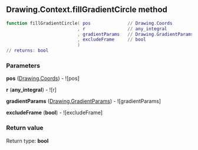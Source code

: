 ## Drawing.Context.fillGradientCircle method


```lua
function fillGradientCircle( pos              // Drawing.Coords
                           , r                // any_integral
                           , gradientParams   // Drawing.GradientParams
                           , excludeFrame     // bool
                           )
// returns: bool
```


### Parameters

**pos** ([Drawing.Coords](../../Drawing/Coords.md)) - ![pos]

**r** (**any_integral**) - ![r]

**gradientParams** ([Drawing.GradientParams](../../Drawing/GradientParams.md)) - ![gradientParams]

**excludeFrame** (**bool**) - ![excludeFrame]

### Return value

Return type: **bool**

